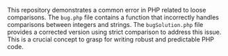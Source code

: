 This repository demonstrates a common error in PHP related to loose comparisons.  The `bug.php` file contains a function that incorrectly handles comparisons between integers and strings. The `bugSolution.php` file provides a corrected version using strict comparison to address this issue.  This is a crucial concept to grasp for writing robust and predictable PHP code.